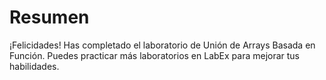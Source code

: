 # Resumen

¡Felicidades! Has completado el laboratorio de Unión de Arrays Basada en Función. Puedes practicar más laboratorios en LabEx para mejorar tus habilidades.
